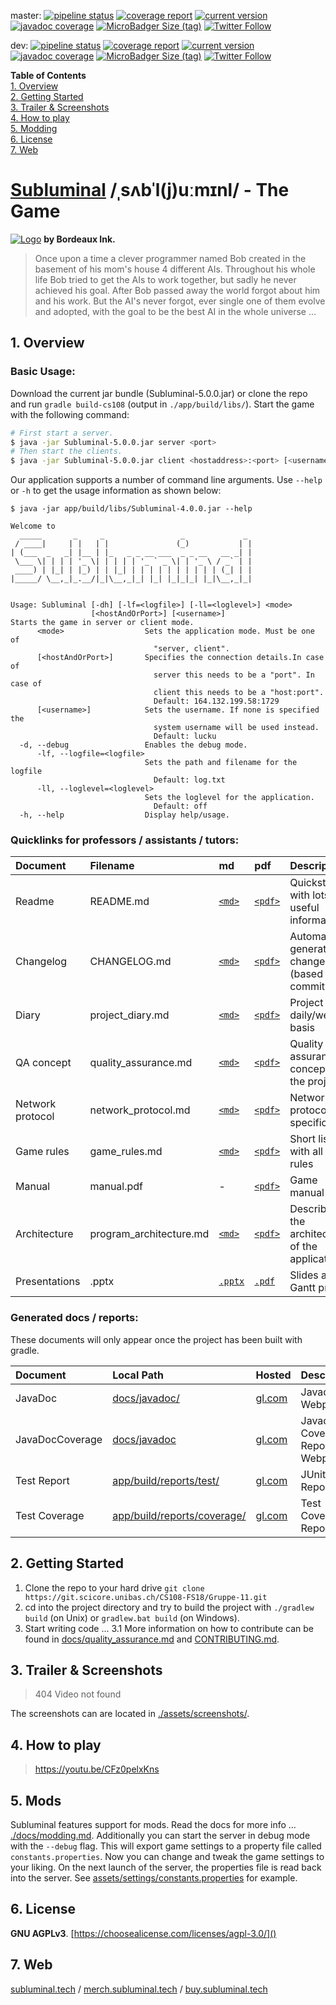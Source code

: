 master: [![pipeline status](https://git.scicore.unibas.ch/CS108-FS18/Gruppe-11/badges/master/pipeline.svg)](https://git.scicore.unibas.ch/CS108-FS18/Gruppe-11/master)
[![coverage report](https://git.scicore.unibas.ch/CS108-FS18/Gruppe-11/badges/master/coverage.svg)](https://git.scicore.unibas.ch/CS108-FS18/Gruppe-11/master)
[![current version](https://img.shields.io/badge/version-5.0.0-blue.svg)](https://subluminal.tech/#downloads)
[![javadoc coverage](https://img.shields.io/badge/JavaDoc-74.40%25-blue.svg)](https://subluminal.tech/docs)
[![MicroBadger Size (tag)](https://img.shields.io/microbadger/image-size/subluminalthegame/subluminal-server/stable.svg)](https://hub.docker.com/r/subluminalthegame/subluminal-server/tags)
[![Twitter Follow](https://img.shields.io/twitter/follow/subluminalgame.svg?style=social&label=Follow)](https://twitter.com/subluminalgame)  

dev: [![pipeline status](https://git.scicore.unibas.ch/CS108-FS18/Gruppe-11/badges/dev/pipeline.svg)](https://git.scicore.unibas.ch/CS108-FS18/Gruppe-11/dev)
[![coverage report](https://git.scicore.unibas.ch/CS108-FS18/Gruppe-11/badges/dev/coverage.svg)](https://git.scicore.unibas.ch/CS108-FS18/Gruppe-11/dev)
[![current version](https://img.shields.io/badge/version-5.0.0beta2-blue.svg)](https://subluminal.tech/#downloads)
[![javadoc coverage](https://img.shields.io/badge/JavaDoc-74.40%25-blue.svg)](https://subluminal.tech/docs)
[![MicroBadger Size (tag)](https://img.shields.io/microbadger/image-size/subluminalthegame/subluminal-server/latest.svg)](https://hub.docker.com/r/subluminalthegame/subluminal-server/tags)
[![Twitter Follow](https://img.shields.io/twitter/follow/subluminalgame.svg?style=social&label=Follow)](https://twitter.com/subluminalgame)  

**Table of Contents**  
[1. Overview](#1-overview)  
[2. Getting Started](#2-getting-started)  
[3. Trailer & Screenshots](#3-trailer-screenshots)  
[4. How to play](#4-how-to-play)  
[5. Modding](#5-mods)  
[6. License](#6-license)  
[7. Web](#7-web)

# [Subluminal](https://en.wiktionary.org/wiki/subluminal) /ˌsʌbˈl(j)uːmɪnl/ - The Game
[![Logo](./assets/logo/subluminal_logo.png)](http://subluminal.tech) **by Bordeaux Ink.**

> Once upon a time a clever programmer named Bob created in the basement of his mom's house 4 different AIs. Throughout his whole life Bob tried to get the AIs to work together, but sadly he never achieved his goal. After Bob passed away the world forgot about him and his work. But the AI's never forgot, ever single one of them evolve and adopted, with the goal to be the best AI in the whole universe ...  


## 1. Overview
### Basic Usage:
Download the current jar bundle (Subluminal-5.0.0.jar) or clone the repo and run ``gradle build-cs108`` (output in ``./app/build/libs/``).  Start the game with the following command:  
``` sh
# First start a server.
$ java -jar Subluminal-5.0.0.jar server <port>
# Then start the clients.
$ java -jar Subluminal-5.0.0.jar client <hostaddress>:<port> [<username>]
```

Our application supports a number of command line arguments. Use ``--help`` or ``-h`` to get the usage information as shown below:
```
$ java -jar app/build/libs/Subluminal-4.0.0.jar --help

Welcome to
  _____       _     _                 _             _
 / ____|     | |   | |               (_)           | |
| (___  _   _| |__ | |_   _ _ __ ___  _ _ __   __ _| |
 \___ \| | | | '_ \| | | | | '_ ` _ \| | '_ \ / _` | |
 ____) | |_| | |_) | | |_| | | | | | | | | | | (_| | |
|_____/ \__,_|_.__/|_|\__,_|_| |_| |_|_|_| |_|\__,_|_|


Usage: Subluminal [-dh] [-lf=<logfile>] [-ll=<loglevel>] <mode>
                  [<hostAndOrPort>] [<username>]
Starts the game in server or client mode.
      <mode>                  Sets the application mode. Must be one of
                                "server, client".
      [<hostAndOrPort>]       Specifies the connection details.In case of
                                server this needs to be a "port". In case of
                                client this needs to be a "host:port".
                                Default: 164.132.199.58:1729
      [<username>]            Sets the username. If none is specified the
                                system username will be used instead.
                                Default: lucku
  -d, --debug                 Enables the debug mode.
      -lf, --logfile=<logfile>
                              Sets the path and filename for the logfile
                                Default: log.txt
      -ll, --loglevel=<loglevel>
                              Sets the loglevel for the application.
                                Default: off
  -h, --help                  Display help/usage.
```

### Quicklinks for professors / assistants / tutors:
  
| Document         | Filename                | md                                       | pdf                                        | Description                                          |
| :--------------- | :---------------------- | :--------------------------------------- | :----------------------------------------- | :--------------------------------------------------- |
| Readme           | README.md               | [``<md>``](README.md)                    | [``<pdf>``](README.pdf)                    | Quickstart with lots of useful information           |
| Changelog        | CHANGELOG.md            | [``<md>``](CHANGELOG.md)                 | [``<pdf>``](CHANGELOG.pdf)                 | Automatically generated changelog (based on commits) |
| Diary            | project_diary.md        | [``<md>``](docs/project_diary.md)        | [``<pdf>``](docs/project_diary.pdf)        | Project diary daily/weekly basis                     |
| QA concept       | quality_assurance.md    | [``<md>``](docs/quality_assurance.md)    | [``<pdf>``](docs/quality_assurance.pdf)    | Quality assurance concept for the project            |
| Network protocol | network_protocol.md     | [``<md>``](docs/network_protocol.md)     | [``<pdf>``](docs/network_protocol.pdf)     | Network protocol specification                       |
| Game rules       | game_rules.md           | [``<md>``](docs/game_rules.md)           | [``<pdf>``](docs/game_rules.pdf)           | Short list with all game rules                       |
| Manual           | manual.pdf              | -                                        | [``<pdf>``](docs/manual/manual.pdf)        | Game manual                                          |
| Architecture     | program_architecture.md | [``<md>``](docs/program_architecture.md) | [``<pdf>``](docs/program_architecture.pdf) | Describes the architecture of the application        |
| Presentations    | .pptx                   | [``.pptx``](/milestone)                  | [``.pdf``](/milestone)                     | Slides and Gantt project                             |

### Generated docs / reports:
These documents will only appear once the project has been built with gradle.

| Document        | Local Path                                                           | Hosted                                                                     | Description                     |
| :-------------- | :------------------------------------------------------------------- | :------------------------------------------------------------------------- | :------------------------------ |
| JavaDoc         | [docs/javadoc/](docs/javadoc/index.html)                             | [gl.com](https://tairun.gitlab.io/Gruppe-11/javadoc/index.html)            | Javadoc Webpage                 |
| JavaDocCoverage | [docs/javadoc](docs/javadoc/javadoc-coverage.html)                   | [gl.com](https://tairun.gitlab.io/Gruppe-11/javadoc/javadoc-coverage.html) | Javadoc Coverage Report Webpage |
| Test Report     | [app/build/reports/test/](app/build/reports/test/index.html)         | [gl.com](https://tairun.gitlab.io/Gruppe-11/test/index.html)               | JUnit Test Report               |
| Test Coverage   | [app/build/reports/coverage/](app/build/reports/coverage/index.html) | [gl.com](https://tairun.gitlab.io/Gruppe-11/coverage/index.html)           | Test Coverage Report            |

## 2. Getting Started
1. Clone the repo to your hard drive ``git clone https://git.scicore.unibas.ch/CS108-FS18/Gruppe-11.git``  
2. cd into the project directory and try to build the project with ``./gradlew build`` (on Unix) or ``gradlew.bat build`` (on Windows).
3. Start writing code ...
3.1 More information on how to contribute can be found in [docs/quality_assurance.md](docs/quality_assurance.md) and [CONTRIBUTING.md](CONTRIBUTING.md).

## 3. Trailer & Screenshots
> 404 Video not found

The screenshots can are located in [./assets/screenshots/](assets/screenshots/).  


## 4. How to play

> https://youtu.be/CFz0pelxKns


## 5. Mods
Subluminal features support for mods. Read the docs for more info ... [./docs/modding.md](./docs/modding.md). Additionally you can start the server in debug mode with the ``--debug`` flag. This will export game settings to a property file called ``constants.properties``. Now you can change and tweak the game settings to your liking. On the next launch of the server, the properties file is read back into the server. See [assets/settings/constants.properties](assets/settings/constants.properties) for example.


## 6. License
**GNU AGPLv3**. [https://choosealicense.com/licenses/agpl-3.0/]()


## 7. Web
[subluminal.tech](http://subluminal.tech)  /   [merch.subluminal.tech](http://merch.subluminal.tech)  /   [buy.subluminal.tech](http://buy.subluminal.tech)
